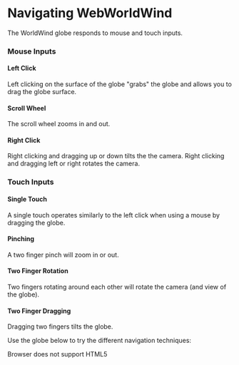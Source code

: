 <style>
    iframe {
        width: 100 vw;
        height: 700px;
    }

    #nav-demo-container {
        background-color:
    }

    #nav-demo {
        width: 100vw;
        height: 700px;
    }   
</style>
# Navigating WebWorldWind

The WorldWind globe responds to mouse and touch inputs.

### Mouse Inputs

#### Left Click
Left clicking on the surface of the globe "grabs" the globe and allows you to drag the globe surface. 

#### Scroll Wheel
The scroll wheel zooms in and out. 

#### Right Click
Right clicking and dragging up or down tilts the the camera. Right clicking and dragging left or right rotates the camera.

### Touch Inputs

#### Single Touch
A single touch operates similarly to the left click when using a mouse by dragging the globe.

#### Pinching
A two finger pinch will zoom in or out.

#### Two Finger Rotation
Two fingers rotating around each other will rotate the camera (and view of the globe).

#### Two Finger Dragging
Dragging two fingers tilts the globe.

Use the globe below to try the different navigation techniques:

<div id="nav-demo-container">
    <canvas id="nav-demo">
        Browser does not support HTML5
    </canvas>
</div>

<script src="https://files.worldwind.arc.nasa.gov/apps/web/worldwind.min.js"></script>
<script>
    window.addEventListener('load', function () {
        var wwd = new WorldWind.WorldWind("nav-demo");
        wwd.addLayer(new WorldWind.BMNGLayer());
        wwd.addLayer(new WorldWind.CompassLayer(wwd));
        wwd.addLayer(new WorldWind.AtmosphereLayer());
        wwd.addLayer(new WorldWind.StarFieldLayer());
    });
    
</script>